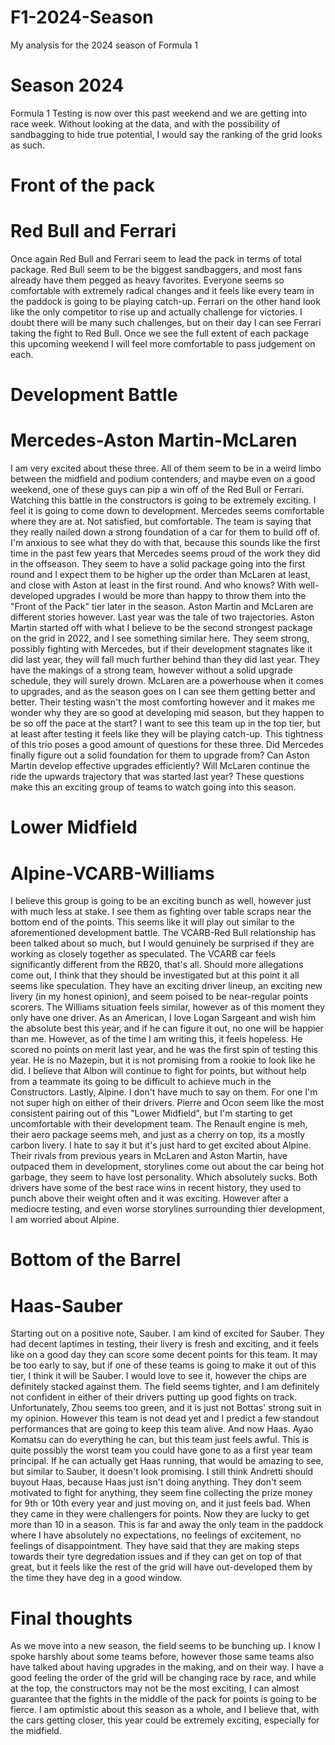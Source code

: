 # F1-2024-Season
My analysis for the 2024 season of Formula 1

# Season 2024
Formula 1 Testing is now over this past weekend and we are getting into race week. Without looking at the data, and with the possibility of sandbagging to hide true potential, I would say the ranking of the grid looks as such.

# Front of the pack
# Red Bull and Ferrari
Once again Red Bull and Ferrari seem to lead the pack in terms of total package. Red Bull seem to be the biggest sandbaggers, and most fans already have them pegged as heavy favorites. Everyone seems so comfortable with extremely radical changes and it feels
like every team in the paddock is going to be playing catch-up. Ferrari on the other hand look like the only competitor to rise up and 
actually challenge for victories. I doubt there will be many such challenges, but on their day I can see Ferrari taking the fight to Red Bull. Once we see the full extent of each package this upcoming weekend I will feel more comfortable to pass judgement on each. 

# Development Battle
# Mercedes-Aston Martin-McLaren
I am very excited about these three. All of them seem to be in a weird limbo between the midfield and podium contenders, and maybe even on a good weekend, one of these guys can pip a win off of the Red Bull or Ferrari. Watching this battle in the constructors is going to be extremely exciting. I feel it is going to come down to development. 
Mercedes seems comfortable where they are at. Not satisfied, but comfortable. The team is saying that they really nailed down a strong foundation of a car for them to build off of. I'm anxious to see what they do with that, because this sounds like the first time 
in the past few years that Mercedes seems proud of the work they did in the offseason. They seem to have a solid package going into the first round and I expect them to be higher up the order than McLaren at least, and close with Aston at least in the first round. 
And who knows? With well-developed upgrades I would be more than happy to throw them into the "Front of the Pack" tier later in the season. Aston Martin and McLaren are different stories however. Last year was the tale of two trajectories. Aston Martin started off with 
what I believe to be the second strongest package on the grid in 2022, and I see something similar here. They seem strong, possibly fighting with Mercedes, but if their development stagnates like it did last year, they will fall much further behind than they did last year.
They have the makings of a strong team, however without a solid upgrade schedule, they will surely drown. McLaren are a powerhouse when it comes to upgrades, and as the season goes on I can see them getting better and better. Their testing wasn't the most comforting however and it makes me wonder why they are so good at developing mid season, but they happen to be so off the pace at the start? I want to see this team up in the top tier, but at least after testing it feels like they will be playing catch-up.
This tightness of this trio poses a good amount of questions for these three. Did Mercedes finally figure out a solid foundation for them to upgrade from? Can Aston Martin develop effective upgrades efficiently? Will McLaren continue the ride the upwards trajectory that was started last year?
These questions make this an exciting group of teams to watch going into this season. 

# Lower Midfield
# Alpine-VCARB-Williams
I believe this group is going to be an exciting bunch as well, however just with much less at stake. I see them as fighting over table scraps near the bottom end of the points. This seems like it will play out similar to the aforementioned development battle. The VCARB-Red Bull relationship has been talked about so much, but I 
would genuinely be surprised if they are working as closely together as speculated. The VCARB car feels significantly different from the RB20, that's all. Should more allegations come out, I think that they should be investigated but at this point it all seems like speculation.
They have an exciting driver lineup, an exciting new livery (in my honest opinion), and seem poised to be near-regular points scorers. The Williams situation feels similar, however as of this moment they only have one driver. As an American, I love Logan Sargeant and wish him 
the absolute best this year, and if he can figure it out, no one will be happier than me. However, as of the time I am writing this, it feels hopeless. He scored no points on merit last year, and he was the first spin of testing this year. He is no Mazepin, but it is not 
promising from a rookie to look like he did. I believe that Albon will continue to fight for points, but without help from a teammate its going to be difficult to achieve much in the Constructors. Lastly, Alpine. I don't have much to say on them. For one I'm not super high on either 
of their drivers. Pierre and Ocon seem like the most consistent pairing out of this "Lower Midfield", but I'm starting to get uncomfortable with their development team. The Renault engine is meh, their aero package seems meh, and just as a cherry on top, its a mostly carbon livery.
I hate to say it but it's just hard to get excited about Alpine. Their rivals from previous years in McLaren and Aston Martin, have outpaced them in development, storylines come out about the car being hot garbage, they seem to have lost personality. Which absolutely sucks. 
Both drivers have some of the best race wins in recent history, they used to punch above their weight often and it was exciting. However after a mediocre testing, and even worse storylines surrounding thier development, I am worried about Alpine. 

# Bottom of the Barrel
# Haas-Sauber
Starting out on a positive note, Sauber. I am kind of excited for Sauber. They had decent laptimes in testing, their livery is fresh and exciting, and it feels like on a good day they can score some decent points for this team. It may be too early to say, but if one of 
these teams is going to make it out of this tier, I think it will be Sauber. I would love to see it, however the chips are definitely stacked against them. The field seems tighter, and I am definitely not confident in either of their drivers putting up good fights on track.
Unfortunately, Zhou seems too green, and it is just not Bottas' strong suit in my opinion. However this team is not dead yet and I predict a few standout performances that are going to keep this team alive. And now Haas. Ayao Komatsu can do everything he can, but this team 
just feels awful. This is quite possibly the worst team you could have gone to as a first year team principal. If he can actually get Haas running, that would be amazing to see, but similar to Sauber, it doesn't look promising. I still think Andretti should buyout Haas,
because Haas just isn't doing anything. They don't seem motivated to fight for anything, they seem fine collecting the prize money for 9th or 10th every year and just moving on, and it just feels bad. When they came in they were challengers for points. 
Now they are lucky to get more than 10 in a season. This is far and away the only team in the paddock where I have absolutely no expectations, no feelings of excitement, no feelings of disappointment. They have said that they are making steps towards their tyre degredation issues and if they can get on top of that great, but it feels like the rest of the grid will have out-developed them by the time they have deg in a good window.

# Final thoughts
As we move into a new season, the field seems to be bunching up. I know I spoke harshly about some teams before, however those same teams also have talked about having upgrades in the making, and on their way. I have a good feeling the order of the grid will be changing race by race, and while at the top, the constructors may not be the most exciting, I can almost guarantee that the fights in the middle of the pack for points is going to be fierce. I am optimistic about this season as a whole, and I believe that, with the cars getting closer, this year could be extremely exciting, especially for the midfield. 
